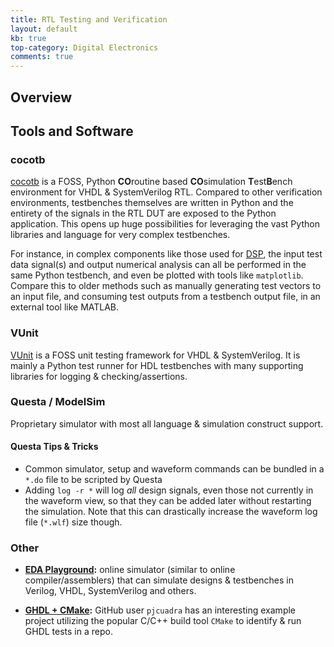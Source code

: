 ```yaml
---
title: RTL Testing and Verification
layout: default
kb: true
top-category: Digital Electronics
comments: true
---
```


## Overview

## Tools and Software

### cocotb

[cocotb](https://docs.cocotb.org/en/stable/index.html) is a FOSS, Python **CO**routine based **CO**simulation **T**est**B**ench environment for VHDL & SystemVerilog RTL. Compared to other verification environments, testbenches themselves are written in Python and the entirety of the signals in the RTL DUT are exposed to the Python application. This opens up huge possibilities for leveraging the vast Python libraries and language for very complex testbenches.

For instance, in complex components like those used for [DSP](./dsp_design.html), the input test data signal(s) and output numerical analysis can all be performed in the same Python testbench, and even be plotted with tools like `matplotlib`. Compare this to older methods such as manually generating test vectors to an input file, and consuming test outputs from a testbench output file, in an external tool like MATLAB.

### VUnit

[VUnit](https://vunit.github.io/index.html) is a FOSS unit testing framework for VHDL & SystemVerilog. It is mainly a Python test runner for HDL testbenches with many supporting libraries for logging & checking/assertions.

### Questa / ModelSim

Proprietary simulator with most all language & simulation construct support.

#### Questa Tips & Tricks

- Common simulator, setup and waveform commands can be bundled in a `*.do` file to be scripted by Questa
- Adding `log -r *` will log _all_ design signals, even those not currently in the waveform view, so that they can be added later without restarting the simulation. Note that this can drastically increase the waveform log file (`*.wlf`) size though.

### Other

- **[EDA Playground](https://www.edaplayground.com/home):** online simulator (similar to online compiler/assemblers) that can simulate designs & testbenches in Verilog, VHDL, SystemVerilog and others.

- **[GHDL + CMake](https://github.com/pjcuadra/ghdl_sample_project):** GitHub user `pjcuadra` has an interesting example project utilizing the popular C/C++ build tool `CMake` to identify & run GHDL tests in a repo.

